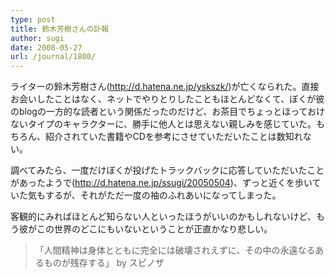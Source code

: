 ```yaml
---
type: post
title: 鈴木芳樹さんの訃報
author: sugi
date: 2008-05-27
url: /journal/1800/
---
```

ライターの鈴木芳樹さん(<a href="http://d.hatena.ne.jp/yskszk/" onclick="_gaq.push(['_trackEvent', 'outbound-article', 'http://d.hatena.ne.jp/yskszk/', 'http://d.hatena.ne.jp/yskszk/']);" >http://d.hatena.ne.jp/yskszk/</a>)が亡くなられた。直接お会いしたことはなく、ネットでやりとりしたこともほとんどなくて、ぼくが彼のblogの一方的な読者という関係だったのだけど、お茶目でちょっとほっておけないタイプのキャラクターに、勝手に他人とは思えない親しみを感じていた。もちろん、紹介されていた書籍やCDを参考にさせていただいたことは数知れない。

調べてみたら、一度だけぼくが投げたトラックバックに応答していただいたことがあったようで(<a href="http://d.hatena.ne.jp/ssugi/20050504" onclick="_gaq.push(['_trackEvent', 'outbound-article', 'http://d.hatena.ne.jp/ssugi/20050504', 'http://d.hatena.ne.jp/ssugi/20050504']);" >http://d.hatena.ne.jp/ssugi/20050504</a>)、ずっと近くを歩いていた気もするが、それがただ一度の袖のふれあいになってしまった。

客観的にみればほとんど知らない人といったほうがいいのかもしれないけど、もう彼がこの世界のどこにもいないということが正直かなり悲しい。

> 「人間精神は身体とともに完全には破壊されえずに、その中の永遠なるあるものが残存する」 by スピノザ


